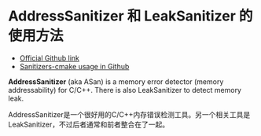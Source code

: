 # AddressSanitizer 和 LeakSanitizer 的使用方法

- [Official Github link](https://github.com/google/sanitizers)
- [Sanitizers-cmake usage in Github](https://github.com/arsenm/sanitizers-cmake)

**AddressSanitizer** (aka ASan) is a memory error detector (memory addressability) for C/C++. There is also LeakSanitizer to detect memory leak.

AddressSanitizer是一个很好用的C/C++内存错误检测工具。另一个相关工具是LeakSanitizer，不过后者通常和前者整合在了一起。
